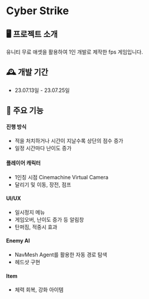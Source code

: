 # Cyber Strike

## 🖥️ 프로젝트 소개
유니티 무료 애셋을 활용하여 1인 개발로 제작한 fps 게임입니다.

## 🕰️ 개발 기간
* 23.07.13일 - 23.07.25일

## 📌 주요 기능
#### 진행 방식
- 적을 처치하거나 시간이 지날수록 상단의 점수 증가
- 일정 시간마다 난이도 증가
#### 플레이어 캐릭터
- 1인칭 시점 Cinemachine Virtual Camera
- 달리기 및 이동, 장전, 점프

#### UI/UX
- 일시정지 메뉴
- 게임오버, 난이도 증가 등 알림창
- 탄퍼짐, 적중시 효과

#### Enemy AI
- NavMesh Agent를 활용한 자동 경로 탐색
- 헤드샷 구현

#### Item
- 체력 회복, 강화 아이템


